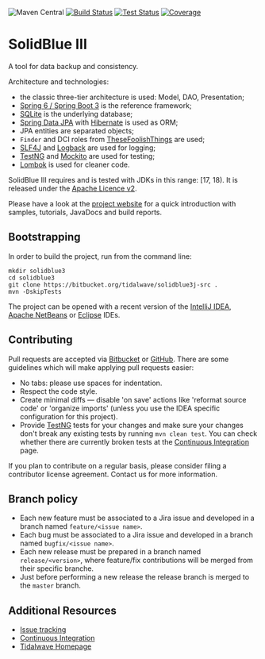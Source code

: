 ![Maven Central](https://img.shields.io/maven-central/v/it.tidalwave.solidblue3/solidblue3.svg)
[![Build Status](https://img.shields.io/jenkins/s/http/services.tidalwave.it/ci/job/SolidBlue3_Build_from_Scratch.svg)](http://services.tidalwave.it/ci/view/SolidBlue3)
[![Test Status](https://img.shields.io/jenkins/t/http/services.tidalwave.it/ci/job/SolidBlue3.svg)](http://services.tidalwave.it/ci/view/SolidBlue3)
[![Coverage](https://img.shields.io/jenkins/c/http/services.tidalwave.it/ci/job/SolidBlue3.svg)](http://services.tidalwave.it/ci/view/SolidBlue3)

SolidBlue III
================================

A tool for data backup and consistency.

Architecture and technologies:

+ the classic three-tier architecture is used: Model, DAO, Presentation;
+ [Spring 6 / Spring Boot 3](https://spring.io/) is the reference framework;
+ [SQLite](https://sqlite.org/) is the underlying database;
+ [Spring Data JPA](https://docs.spring.io/spring-data/jpa/docs/current/reference/html/) with [Hibernate](https://hibernate.org/) is used as ORM;
+ JPA entities are separated objects;
+ `Finder` and DCI roles from [TheseFoolishThings](http://tidalwave.it/projects/thesefoolishthings) are used;
+ [SLF4J](https://slf4j.org) and [Logback](https://logback.qos.ch) are used for logging;
+ [TestNG](https://testng.org) and [Mockito](https://site.mockito.org/) are used for testing;
+ [Lombok](https://projectlombok.org) is used for cleaner code.

SolidBlue III requires and is tested with JDKs in this range: [17, 18).
It is released under the [Apache Licence v2](https://www.apache.org/licenses/LICENSE-2.0.txt).

Please have a look at the [project website](https://tidalwave.bitbucket.io/solidblue3j/) for a quick introduction with samples, tutorials, JavaDocs and build reports.


Bootstrapping
-------------

In order to build the project, run from the command line:

```shell
mkdir solidblue3
cd solidblue3
git clone https://bitbucket.org/tidalwave/solidblue3j-src .
mvn -DskipTests
```

The project can be opened with a recent version of the [IntelliJ IDEA](https://www.jetbrains.com/idea/), 
[Apache NetBeans](https://netbeans.apache.org/) or [Eclipse](https://www.eclipse.org/ide/) IDEs.


Contributing
------------

Pull requests are accepted via [Bitbucket](https://bitbucket.org/tidalwave/solidblue3j-src) or [GitHub](https://github.com/tidalwave-it/solidblue3j-src). There are some guidelines which will make 
applying pull requests easier:

* No tabs: please use spaces for indentation.
* Respect the code style.
* Create minimal diffs — disable 'on save' actions like 'reformat source code' or 'organize imports' (unless you use the IDEA specific configuration for 
  this project).
* Provide [TestNG](https://testng.org/doc/) tests for your changes and make sure your changes don't break any existing tests by running
```mvn clean test```. You can check whether there are currently broken tests at the [Continuous Integration](http://services.tidalwave.it/ci/view/SolidBlue3) page.

If you plan to contribute on a regular basis, please consider filing a contributor license agreement. Contact us for more information.


Branch policy
-------------

* Each new feature must be associated to a Jira issue and developed in a branch named `feature/<issue name>`.
* Each bug must be associated to a Jira issue and developed in a branch named `bugfix/<issue name>`.
* Each new release must be prepared in a branch named `release/<version>`, where feature/fix contributions will be merged
  from their specific branche.
* Just before performing a new release the release branch is merged to the `master` branch.


Additional Resources
--------------------

* [Issue tracking](http://services.tidalwave.it/jira/browse/SLB3J)
* [Continuous Integration](http://services.tidalwave.it/ci/view/SolidBlue3)
* [Tidalwave Homepage](http://tidalwave.it)

